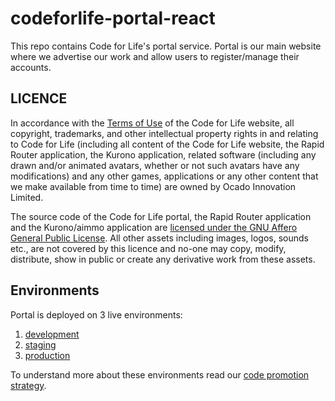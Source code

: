 # codeforlife-portal-react

This repo contains Code for Life's portal service. Portal is our main website where we advertise our work and allow users to register/manage their accounts.

## LICENCE
In accordance with the [Terms of Use](https://www.codeforlife.education/terms#terms)
of the Code for Life website, all copyright, trademarks, and other
intellectual property rights in and relating to Code for Life (including all
content of the Code for Life website, the Rapid Router application, the
Kurono application, related software (including any drawn and/or animated
avatars, whether or not such avatars have any modifications) and any other
games, applications or any other content that we make available from time to
time) are owned by Ocado Innovation Limited.

The source code of the Code for Life portal, the Rapid Router application
and the Kurono/aimmo application are [licensed under the GNU Affero General
Public License](https://github.com/ocadotechnology/codeforlife-workspace/blob/main/LICENSE.md).
All other assets including images, logos, sounds etc., are not covered by
this licence and no-one may copy, modify, distribute, show in public or
create any derivative work from these assets.

## Environments

Portal is deployed on 3 live environments:

1. [development](https://development-portal-dot-decent-digit-629.appspot.com/)
1. [staging](https://staging-portal-dot-decent-digit-629.appspot.com/)
1. [production](https://production-portal-dot-decent-digit-629.appspot.com/)

To understand more about these environments read our [code promotion strategy](https://github.com/ocadotechnology/codeforlife-workspace/blob/main/docs/CODE-PROMOTION.md).
